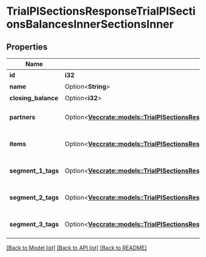 # TrialPlSectionsResponseTrialPlSectionsBalancesInnerSectionsInner

## Properties

Name | Type | Description | Notes
------------ | ------------- | ------------- | -------------
**id** | **i32** | 部門ID | 
**name** | Option<**String**> | 部門名 | [optional]
**closing_balance** | Option<**i32**> | 期末残高 | [optional]
**partners** | Option<[**Vec<crate::models::TrialPlSectionsResponseTrialPlSectionsBalancesInnerSectionsInnerPartnersInner>**](trialPlSectionsResponse_trial_pl_sections_balances_inner_sections_inner_partners_inner.md)> | breakdown_display_type:partner, account_item_display_type:account_item指定時のみ含まれる | [optional]
**items** | Option<[**Vec<crate::models::TrialPlSectionsResponseTrialPlSectionsBalancesInnerSectionsInnerItemsInner>**](trialPlSectionsResponse_trial_pl_sections_balances_inner_sections_inner_items_inner.md)> | breakdown_display_type:item, account_item_display_type:account_item指定時のみ含まれる | [optional]
**segment_1_tags** | Option<[**Vec<crate::models::TrialPlSectionsResponseTrialPlSectionsBalancesInnerSectionsInnerSegment1TagsInner>**](trialPlSectionsResponse_trial_pl_sections_balances_inner_sections_inner_segment_1_tags_inner.md)> | breakdown_display_type:segment_1_tag, account_item_display_type:account_item指定時のみ含まれる | [optional]
**segment_2_tags** | Option<[**Vec<crate::models::TrialPlSectionsResponseTrialPlSectionsBalancesInnerSectionsInnerSegment2TagsInner>**](trialPlSectionsResponse_trial_pl_sections_balances_inner_sections_inner_segment_2_tags_inner.md)> | breakdown_display_type:segment_2_tag, account_item_display_type:account_item指定時のみ含まれる | [optional]
**segment_3_tags** | Option<[**Vec<crate::models::TrialPlSectionsResponseTrialPlSectionsBalancesInnerSectionsInnerSegment3TagsInner>**](trialPlSectionsResponse_trial_pl_sections_balances_inner_sections_inner_segment_3_tags_inner.md)> | breakdown_display_type:segment_3_tag, account_item_display_type:account_item指定時のみ含まれる | [optional]

[[Back to Model list]](../README.md#documentation-for-models) [[Back to API list]](../README.md#documentation-for-api-endpoints) [[Back to README]](../README.md)


